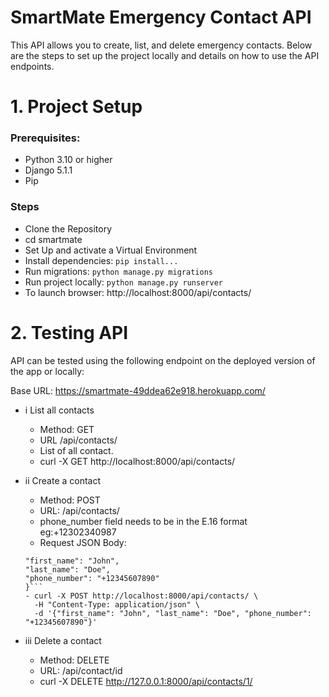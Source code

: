 # SmartMate Emergency Contact API

This API allows you to create, list, and delete emergency contacts. Below are the steps to set up the project locally and details on how to use the API endpoints.

# 1. Project Setup

### Prerequisites:
- Python 3.10 or higher
- Django 5.1.1
- Pip

### Steps
- Clone the Repository
- cd smartmate
- Set Up and activate a Virtual Environment
- Install dependencies:
```pip install...```
- Run migrations:
```python manage.py migrations```
- Run project locally:
```python manage.py runserver```
- To launch browser: http://localhost:8000/api/contacts/

# 2. Testing API
API can be tested using the following endpoint on the deployed version of the app or locally:

Base URL: https://smartmate-49ddea62e918.herokuapp.com/

- i List all contacts
    - Method: GET
    - URL /api/contacts/
    - List of all contact.
    - curl -X GET http://localhost:8000/api/contacts/

- ii Create a contact
    - Method: POST
    - URL: /api/contacts/
    - phone_number field needs to be in the E.16 format eg:+12302340987
    - Request JSON Body:
    ```{
    "first_name": "John",
    "last_name": "Doe",
    "phone_number": "+12345607890"
    }```
    - curl -X POST http://localhost:8000/api/contacts/ \
      -H "Content-Type: application/json" \
      -d '{"first_name": "John", "last_name": "Doe", "phone_number": "+12345607890"}'

- iii Delete a contact
    - Method: DELETE
    - URL: /api/contact/id
    - curl -X DELETE http://127.0.0.1:8000/api/contacts/1/
